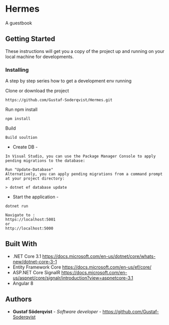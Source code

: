 # Hermes

A guestbook

## Getting Started

These instructions will get you a copy of the project up and running on your local machine for developments.

### Installing

A step by step series how to get a development env running


Clone or download the project 
```
https://github.com/Gustaf-Soderqvist/Hermes.git
```

Run npm install
```
npm install
```

Build
```
Build soultion
```

- Create DB -
```
In Visual Studio, you can use the Package Manager Console to apply pending migrations to the database:

Run "Update-Database"
Alternatively, you can apply pending migrations from a command prompt at your project directory:

> dotnet ef database update
```

- Start the application -
```
dotnet run

Navigate to :
https://localhost:5001
or
http://localhost:5000
```




## Built With

* .NET Core 3.1 https://docs.microsoft.com/en-us/dotnet/core/whats-new/dotnet-core-3-1
* Entity Framework Core https://docs.microsoft.com/en-us/ef/core/
* ASP.NET Core SignalR https://docs.microsoft.com/en-us/aspnet/core/signalr/introduction?view=aspnetcore-3.1
* Angular 8



## Authors

* **Gustaf Söderqvist** - *Software developer* - https://github.com/Gustaf-Soderqvist
